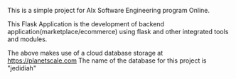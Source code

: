 This is a simple project for Alx Software Engineering program Online.

This Flask Application is the development of backend application(marketplace/ecommerce) using flask and other integrated
tools and modules.

The above makes use of a cloud database storage at https://planetscale.com
The name of the database for this project is "jedidiah"